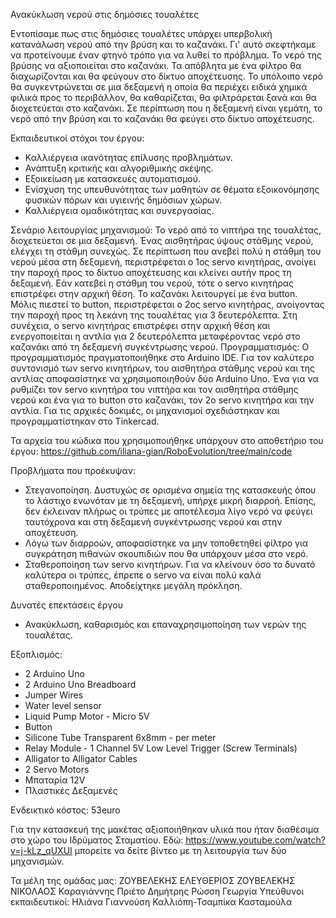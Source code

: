 Ανακύκλωση νερού στις δημόσιες τουαλέτες

Εντοπίσαμε πως στις δημόσιες τουαλέτες υπάρχει υπερβολική κατανάλωση νερού από την βρύση και το καζανάκι. Γι' αυτό σκεφτήκαμε να προτείνουμε έναν φτηνό τρόπο για να λυθεί το πρόβλημα. Το νερό της βρύσης να αξιοποιείται στο καζανάκι. Τα απόβλητα με ένα φίλτρο θα διαχωρίζονται και θα φεύγουν στο δίκτυο αποχέτευσης. Το υπόλοιπο νερό θα συγκεντρώνεται σε μια δεξαμενή η οποία θα περιέχει ειδικά χημικά φιλικά προς το περιβάλλον, θα καθαρίζεται, θα φιλτράρεται ξανά και θα διοχετεύεται στο καζανάκι. Σε περίπτωση που η δεξαμενή είναι γεμάτη, το νερό από την βρύση και το καζανάκι θα φεύγει στο δίκτυο αποχέτευσης.

Εκπαιδευτικοί στόχοι του έργου:
-	Καλλιέργεια ικανότητας επίλυσης προβλημάτων.
-	Ανάπτυξη κριτικής και αλγοριθμικής σκέψης.
-	Εξοικείωση με κατασκευές αυτοματισμού.
-	Ενίσχυση της υπευθυνότητας των μαθητών σε θέματα εξοικονόμησης φυσικών πόρων και υγιεινής δημόσιων χώρων.
-	Καλλιέργεια ομαδικότητας και συνεργασίας.

Σενάριο λειτουργίας μηχανισμού:
Το νερό από το νιπτήρα της τουαλέτας, διοχετεύεται σε μια δεξαμενή. Ένας αισθητήρας ύψους στάθμης νερού, ελέγχει τη στάθμη συνεχώς. Σε περίπτωση που ανεβεί πολύ η στάθμη του νερού μέσα στη δεξαμενή, περιστρέφεται ο 1ος servo κινητήρας, ανοίγει την παροχή προς το δίκτυο αποχέτευσης και κλείνει αυτήν προς τη δεξαμενή. Εάν κατεβεί η στάθμη του νερού, τότε ο servo κινητήρας επιστρέφει στην αρχική θέση.
Το καζανάκι λειτουργεί με ένα button. Μόλις πιεστεί το button, περιστρέφεται ο 2ος servo κινητήρας, ανοίγοντας την παροχή προς τη λεκάνη της τουαλέτας για 3 δευτερόλεπτα. Στη συνέχεια, ο servo κινητήρας επιστρέφει στην αρχική θέση και ενεργοποιείται η αντλία για 2 δευτερόλεπτα μεταφέροντας νερό στο καζανάκι από τη δεξαμενή συγκέντρωσης νερού.
Προγραμματισμός:
Ο προγραμματισμός πραγματοποιήθηκε στο Arduino ΙDE. Για τον καλύτερο συντονισμό των servo κινητήρων, του αισθητήρα στάθμης νερού και της αντλίας αποφασίστηκε να χρησιμοποιηθούν δύο Arduino Uno. Ένα για να ρυθμίζει τον  servo κινητήρα του νιπτήρα και τον αισθητήρα στάθμης νερού και ένα για το button στο καζανάκι, τον 2ο servo κινητήρα και την αντλία.
Για τις αρχικές δοκιμές, οι μηχανισμοί σχεδιάστηκαν και προγραμματίστηκαν στο Tinkercad. 

Τα αρχεία του κώδικα που χρησιμοποιήθηκε υπάρχουν στο αποθετήριο του έργου: https://github.com/iliana-gian/RoboEvolution/tree/main/code

Προβλήματα που προέκυψαν:
-	Στεγανοποίηση. Δυστυχώς σε ορισμένα σημεία της κατασκευής όπου το λάστιχο ενωνόταν με τη δεξαμενή, υπήρχε μικρή διαρροή. Επίσης, δεν έκλειναν πλήρως οι τρύπες με αποτέλεσμα λίγο νερό να φεύγει ταυτόχρονα και στη δεξαμενή συγκέντρωσης νερού και στην αποχέτευση.
-	Λόγω των διαρροών, αποφασίστηκε να μην τοποθετηθεί φίλτρο για συγκράτηση πιθανών σκουπιδιών που θα υπάρχουν μέσα στο νερό.
-	Σταθεροποίηση των servo κινητήρων. Για να κλείνουν όσο το δυνατό καλύτερα οι τρύπες, έπρεπε ο servo να είναι πολύ καλά σταθεροποιημένος. Αποδείχτηκε μεγάλη πρόκληση.

Δυνατές επεκτάσεις έργου
- Ανακύκλωση, καθαρισμός και επαναχρησιμοποίηση των νερών της τουαλέτας.

Εξοπλισμός: 
-	2 Arduino Uno
-	2 Arduino Uno Breadboard 
-	Jumper Wires 
-	Water level sensor
-	Liquid Pump Motor - Micro 5V
-	Button
-	Silicone Tube Transparent 6x8mm - per meter
-	Relay Module - 1 Channel 5V Low Level Trigger (Screw Terminals)
-	Alligator to Alligator Cables
-	2 Servo Motors 
-	Μπαταρία 12V
-	Πλαστικές Δεξαμενές

Ενδεικτικό κόστος: 53euro

Για την κατασκευή της μακέτας αξιοποιήθηκαν υλικά που ήταν διαθέσιμα στο χώρο του Ιδρύματος Σταματίου.
Εδώ: https://www.youtube.com/watch?v=j-kLz_qUXUI μπορείτε να δείτε βίντεο με τη λειτουργία των δύο μηχανισμών.

Τα μέλη της ομάδας μας:
ΖΟΥΒΕΛΕΚΗΣ ΕΛΕΥΘΕΡΙΟΣ
ΖΟΥΒΕΛΕΚΗΣ ΝΙΚΟΛΑΟΣ
Καραγιάννης  Πριέτο  Δημήτρης 
Ρώσση Γεωργία 
Υπεύθυνοι εκπαιδευτικοί:
Ηλιάνα Γιαννούση
Καλλιόπη-Τσαμπίκα Κασταμούλα
